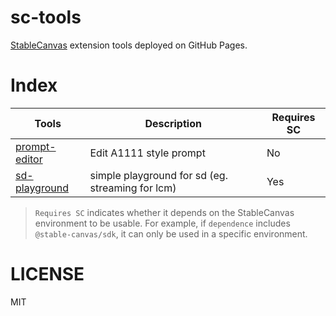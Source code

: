 # sc-tools

[StableCanvas](https://github.com/StableCanvas/StableCanvas) extension tools deployed on GitHub Pages.

# Index

| Tools         | Description                          | Requires SC |
|---------------|--------------------------------------|-------------|
| [prompt-editor](https://stablecanvas.github.io/sc-tools/prompt-editor/) | Edit A1111 style prompt          | No          |
| [sd-playground](https://stablecanvas.github.io/sc-tools/sd-playground/) | simple playground for sd (eg. streaming for lcm)         | Yes         |

> `Requires SC` indicates whether it depends on the StableCanvas environment to be usable. For example, if `dependence` includes `@stable-canvas/sdk`, it can only be used in a specific environment.

# LICENSE
MIT